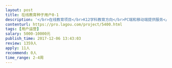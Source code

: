 ```yaml
---                
layout: post       
title: 在线教育种子用户0-1           
description: '</br>在线教育项目</br>K12学科教育方向</br>PC端和移动端提供服务</br>种子用户获取及运营</br>'     
contenturl: https://pro.lagou.com/project/5400.html      
tags: [用户运营]            
salary: 5000-10000元          
publish_time: 2017-12-06 13:43:03         
review: 1359人                   
apply: 11人                   
recommend: 0人                   
time_range: 2-4周              
---                 
```

